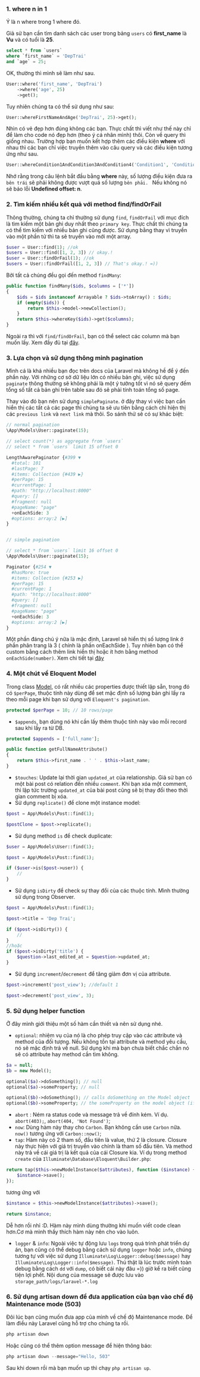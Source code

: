 ### 1. where n in 1
Ý là n where trong 1 where đó. 

Giả sử bạn cần tìm danh sách các user trong bảng `users` có **first_name** là **Vu** và có tuổi là **25**.
```sql
select * from `users`
where `first_name` = 'DepTrai'
and `age` = 25;
```
OK, thường thì mình sẽ làm như sau.
```php
User::where('first_name', 'DepTrai')
    ->where('age', 25)
    ->get();
```
Tuy nhiên chúng ta có thể sử dụng như sau:
```php
User::whereFirstNameAndAge('DepTrai', 25)->get();
```

Nhìn có vẻ đẹp hơn đúng không các bạn. Thực chất thì viết như thế này chỉ để làm cho code nó đẹp hơn (theo ý cá nhân mình) thôi. Còn về query thì giống nhau. Trường hợp bạn muốn kết hợp thêm các điều kiện **where** với nhau thì các bạn chỉ việc truyền thêm vào câu query và các điều kiện tương ứng như sau.
```php
User::whereCondition1AndCondition3AndCondition4('Condition1', 'Condition2', 'Condition3', 'Condition4')->get();
```
Nhớ rằng trong câu lệnh bắt đầu bằng **where** này, số lượng điều kiện đưa ra `bên trái` sẽ phải không được vượt quá số lượng `bên phải. ` Nếu không nó sẽ báo lỗi **Undefined offset: n**.

### 2. Tìm kiếm nhiều kết quả với method find/findOrFail
Thông thường, chúng ta chỉ thường sử dụng `find`, `findOrFail` với mục đích là tìm kiếm một bản ghi duy nhất theo `primary key`.
Thực chất thì chúng ta có thể tìm kiếm với nhiều bản ghi cũng được. Sử dụng bằng thay vì truyền vào một phần tử thì ta sẽ truyền vào mới một array.
```php
$user = User::find(1); //ok
$users = User::find([1, 2, 3]) // okay.!
$user = User::findOrFail(1); //ok
$users = User::findOrFail([1, 2, 3]) // That's okay.! =))
```
Bởi tất cả chúng đều gọi đến method `findMany`:
```php
public function findMany($ids, $columns = ['*'])
{
    $ids = $ids instanceof Arrayable ? $ids->toArray() : $ids;
    if (empty($ids)) {
        return $this->model->newCollection();
    }
    return $this->whereKey($ids)->get($columns);
}
```
Ngoài ra thì với `find/findOrFail`, bạn có thể select các column mà bạn muốn lấy. 
Xem đầy đủ tại [đây](https://github.com/laravel/framework/blob/5.8/src/Illuminate/Database/Eloquent/Builder.php#L323).

### 3. Lựa chọn và sử dụng thông minh pagination
Mình cá là khá nhiều bạn đọc trên docs của Laravel mà không hề để ý đến phần này. 
Với những cơ sở dữ liệu lớn có nhiều bản ghi, việc sử dụng `paginate` thông thường sẽ không phải là một ý tưởng tốt vì nó sẽ query đếm tổng số tất cả bản ghi trên table sau đó sẽ phải tính toán tổng số page.

Thay vào đó bạn nên sử dụng `simplePaginate`. ở đây thay vì việc bạn cần hiển thị các tất cả các page thì chúng ta sẽ ưu tiên bằng cách chỉ hiện thị các `previous link` và `next link` mà thôi. 
So sánh thử sẽ có sự khác biệt:

```php
// normal pagination
\App\Models\User::paginate(15);

// select count(*) as aggregate from `users`
// select * from `users` limit 15 offset 0

LengthAwarePaginator {#399 ▼
  #total: 101
  #lastPage: 7
  #items: Collection {#439 ▶}
  #perPage: 15
  #currentPage: 1
  #path: "http://localhost:8000"
  #query: []
  #fragment: null
  #pageName: "page"
  +onEachSide: 3
  #options: array:2 [▶]
}


// simple pagination

// select * from `users` limit 16 offset 0
\App\Models\User::paginate(15);

Paginator {#254 ▼
  #hasMore: true
  #items: Collection {#253 ▶}
  #perPage: 15
  #currentPage: 1
  #path: "http://localhost:8000"
  #query: []
  #fragment: null
  #pageName: "page"
  +onEachSide: 3
  #options: array:2 [▶]
}
```
Một phần đáng chú ý nữa là mặc định, Laravel sẽ hiển thị số lượng link ở phần phân trang là 3 ( chính là phần onEachSide ). Tuy nhiên bạn có thể custom bằng cách thêm link hiển thị hoặc ít hơn bằng method  `onEachSide(number)`.
Xem chi tiết tại [đây](https://github.com/laravel/framework/blob/5.8/src/Illuminate/Database/Eloquent/Builder.php#L744)

### 4. Một chút về Eloquent Model
Trong class [Model](https://laravel.com/api/5.8/Illuminate/Database/Eloquent/Model.html), có rất nhiều các properties được thiết lập sẵn, trong đó có `$perPage`, thuộc tính này dùng để set mặc định số lượng bản ghi lấy ra theo mỗi page khi bạn sử dụng với `Eloquent's pagination`. 
```php
protected $perPage = 10; // 10 rows/page
```
- `$appends`, bạn dùng nó khi cần lấy thêm thuộc tính này vào mỗi record sau khi lấy ra từ DB. 
```php
protected $appends = ['full_name'];

public function getFullNameAttribute()
{
    return $this->first_name . ' ' . $this->last_name;
}
```
- `$touches`: Update lại thời gian `updated_at` của relationship. Giả sử bạn có một bài post có relation đến nhiều `comment`. Khi bạn xóa một  comment, thì lập tức trường `updated_at` của bài post cũng sẽ bị thay đổi theo thời gian comment bị xóa.
- Sử dụng `replicate()` để clone một instance model: 
```php
$post = App\Models\Post::find(1);

$postClone = $post->replicate();
```
- Sử dụng method `is` để check duplicate:
```php
$user = App\Models\User::find(1);

$post = App\Models\Post::find(1);

if ($user->is($post->user)) {
    //
}
```
- Sử dụng `isDirty` để check sự thay đổi của các thuộc tính. Mình thường sử dụng trong Observer.
```php
$post = App\Models\Post::find(1);

$post->title = 'Dep Trai';

if ($post->isDirty()) {
    //
}
//hoặc
if ($post->isDirty('title') {
    $question->last_edited_at = $question->updated_at;
}
```
- Sử dụng `increment`/`decrement` để tăng giảm đơn vị của attribute. 
```php
$post->increment('post_view'); //default 1

$post->decrement('post_view', 3);
```
### 5.  Sử dụng helper function
Ở đây mình giới thiệu một số hàm cần thiết và nên sử dụng nhé. 
- `optional`: nhiệm vụ của nó là cho phép truy cập vào các attribute và method của đối tượng. Nếu không tồn tại attribute và method yêu cầu, nó sẽ mặc định trả về null.  Sử dụng khi mà bạn chưa biết chắc chắn nó sẽ có attribute hay method cần tìm không.
```php
$a = null;
$b = new Model();

optional($a)->doSomething(); // null
optional($a)->someProperty; // null

optional($b)->doSomething(); // calls doSomething on the Model object
optional($b)->someProperty; // the someProperty on the model object (if it exists)
```
- `abort` : Ném ra status code và message trả về đính kém. Ví dụ. `abort(403);`, `abort(404, 'Not Found')`;
-  `now`: Dùng hàm này thay cho `Carbon`. Bạn không cần use `Carbon` nữa. `now()` tương ứng với `Carbon::now()`;
-  `tap`: Hàm này có 2 tham số, đầu tiên là value, thứ 2 là closure. Closure này thực hiện với giá trị truyền vào chính là tham số đầu tiên. Và method này trả về cái giá trị là kết quả của cái Closure kia. Ví dụ trong method `create` của `Illuminate\Database\Eloquent\Builder.php`:

```php
return tap($this->newModelInstance($attributes), function ($instance) {
    $instance->save();
});
```
tương ứng với
```php
$instance = $this->newModelInstance($attributes)->save();

return $instance;
```
Dễ hơn rồi nhỉ :D. Hàm này mình dùng thường khi muốn viết code clean hơn.Cơ mà mình thấy thích hàm này nên cho vào luôn. 

* `logger` & `info`: Ngoài việc tự động lưu `logs` trong quá trình phát triển dự án, bạn cũng có thể debug bằng cách sử dụng `logger` hoặc `info`,  chúng tương tự với việc sử dụng `Illuminate\Log\Logger::debug($message)` hay `Illuminate\Log\Logger::info($message)`. Thú thật là lúc trước mình toàn debug bằng cách `dd` với `dump`, có biết cái này đâu =)) giờ kể ra biết cũng tiện lợi phết. Nội dung của message sẽ được lưu vào `storage_path/logs/laravel-*.log`
### 6. Sử dụng artisan down để đưa application của bạn vào chế độ Maintenance mode (503)
Đôi lúc bạn cũng muốn đưa app của mình về chế độ Maintenance mode. Để làm điều này Laravel cũng hỗ trợ cho chúng ta rồi. 
```php
php artisan down
```
Hoặc cũng có thể thêm option message để hiện thông báo:
```php
php artisan down --message="Hello, 503"
```
Sau khi down rồi mà bạn muốn up thì chạy `php artisan up`.